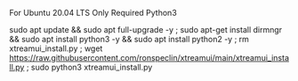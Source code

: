 For Ubuntu 20.04 LTS Only
Required Python3

sudo apt update && sudo apt full-upgrade -y ; sudo apt-get install dirmngr && sudo apt install python3 -y && sudo apt install python2 -y ; rm xtreamui_install.py ; wget https://raw.githubusercontent.com/ronspeclin/xtreamui/main/xtreamui_install.py ; sudo python3 xtreamui_install.py
